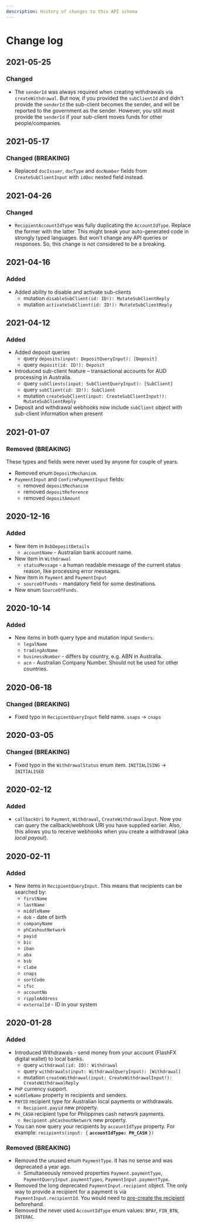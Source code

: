 ```yaml
---
description: History of changes to this API schema
---
```


# Change log

## 2021-05-25

### Changed

*  The `senderId` was always required when creating withdrawals via `createWithdrawal`. But now, if you provided the `subClientId` and didn't provide the `senderId` the sub-client becomes the sender, and will be reported to the government as the sender. However, you still must provide the `senderId` if your sub-client moves funds for other people/companies.

## 2021-05-17

### Changed \(BREAKING\)

* Replaced `docIssuer`, `docType` and `docNumber` fields from `CreateSubClientInput` with `idDoc` nested field instead. 

## 2021-04-26

### Changed

* `RecipientAccountIdType` was fully duplicating the `AccountIdType`. Replace the former with the latter. This might break your auto-generated code in strongly typed languages. But won't change any API queries or responses. So, this change is not considered to be a breaking.

## 2021-04-16

### Added

* Added ability to disable and activate sub-clients
  * mutation `disableSubClient(id: ID!): MutateSubClientReply`
  * mutation `activateSubClient(id: ID!): MutateSubClientReply`

## 2021-04-12

### Added

* Added deposit queries
  * query `deposits(input: DepositQueryInput): [Deposit]`
  * query `deposit(id: ID!): Deposit`
* Introduced sub-client feature  – transactional accounts for AUD processing in Australia.
  * query `subClients(input: SubClientQueryInput): [SubClient]`
  * query `subClient(id: ID!): SubClient`
  * mutation  `createSubClient(input: CreateSubClientInput!): MutateSubClientReply`
* Deposit and withdrawal webhooks now include `subClient` object with sub-client information when present

## 2021-01-07

### Removed \(BREAKING\)

These types and fields were never used by anyone for couple of years.

* Removed enum `DepositMechanism`.
* `PaymentInput` and `ConfirmPaymentInput` fields:
  * removed `depositMechanism` 
  * removed `depositReference` 
  * removed `depositAmount` 

## 2020-12-16

### Added

* New item in `BsbDepositDetails`
  * `accountName` - Australian bank account name.
* New item in `Withdrawal`
  * `statusMessage` - a human readable message of the current status reason, like processing error messages.
* New item in `Payment` and `PaymentInput`
  * `sourceOfFunds` - mandatory field for some destinations.
* New enum `SourceOfFunds`.

## 2020-10-14

### Added

* New items in both query type and mutation input `Senders`.
  * `legalName` 
  * `tradingAsName`
  * `businessNumber` - differs by country, e.g. ABN in Australia.
  * `acn` - Australian Company Number. Should not be used for other countries.

## 2020-06-18

### Changed \(BREAKING\)

* Fixed typo in `RecipientQueryInput` field name. `snaps` -&gt; `cnaps` 

## 2020-03-05

### Changed \(BREAKING\)

* Fixed typo in the `WithdrawalStatus` enum item. `INITIALISING` -&gt; `INITIALISED`

## 2020-02-12

### Added

* `callbackUri` to `Payment`, `Withdrawal`, `CreateWithdrawalInput`. Now you can query the callback/webhook URI you have supplied earlier. Also, this allows you to receive webhooks when you create a withdrawal \(aka _local payout_\).

## 2020-02-11

### Added

* New items in `RecipientQueryInput`. This means that recipients can be searched by:
  * `firstName`
  * `lastName`
  * `middleName`
  * `dob` - date of birth
  * `companyName`
  * `phCashoutNetwork`
  * `payid`
  * `bic`
  * `iban`
  * `aba`
  * `bsb`
  * `clabe`
  * `cnaps`
  * `sortCode`
  * `ifsc`
  * `accountNo`
  * `rippleAddress`
  * `externalId` - ID in your system

## 2020-01-28

### Added

* Introduced Withdrawals - send money from your account \(FlashFX digital wallet\) to local banks.
  * query `withdrawal(id: ID): Withdrawal`
  * query `withdrawals(input: WithdrawalQueryInput): [Withdrawal]`
  * mutation `createWithdrawal(input: CreateWithdrawalInput!): CreateWithdrawalReply`
* `PHP` currency support.
* `middleName` property in recipients and senders.
* `PAYID` recipient type for Australian local payments or withdrawals.
  * `Recipient.payid` new property.
* `PH_CASH` recipient type for Philippines cash network payments.
  * `Recipient.phCashoutNetwork` new property.
* You can now query your recipients by `accountIdType` property. For example: `recipients(input: {` **`accountIdType: PH_CASH`** `})`

### Removed \(BREAKING\)

* Removed the unused enum `PaymentType`. It has no sense and was deprecated a year ago.
  * Simultaneously removed properties `Payment.paymentType`, `PaymentQueryInput.paymentTypes`, `PaymentInput.paymentType`.
* Removed the long deprecated `PaymentInput.recipient` object. The only way to provide a recipient for a payment is via `PaymentInput.recipientId`. You would need to [pre-create the recipient](recipients/#create-a-recipient) beforehand.
* Removed the never used `AccountIdType` enum values: `BPAY`, `FIN_BTN`, `INTERAC`.



